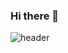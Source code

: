 ### Hi there 👋
![header](https://capsule-render.vercel.app/api?type=rounded&color=gradient&text=%20asdf%20&height=300&fontSize=100&textBg=true)
<!--
**nanandive/nanandive** is a ✨ _special_ ✨ repository because its `README.md` (this file) appears on your GitHub profile.

Here are some ideas to get you started:

- 🔭 I’m currently working on ...
- 🌱 I’m currently learning ...
- 👯 I’m looking to collaborate on ...
- 🤔 I’m looking for help with ...
- 💬 Ask me about ...
- 📫 How to reach me: ...
- 😄 Pronouns: ...
- ⚡ Fun fact: ...
-->
